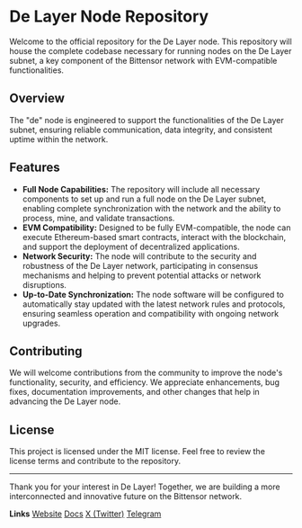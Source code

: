 # De Layer Node Repository

Welcome to the official repository for the De Layer node. This repository will house the complete codebase necessary for running nodes on the De Layer subnet, a key component of the Bittensor network with EVM-compatible functionalities.

## Overview

The "de" node is engineered to support the functionalities of the De Layer subnet, ensuring reliable communication, data integrity, and consistent uptime within the network. 

## Features

- **Full Node Capabilities:** The repository will include all necessary components to set up and run a full node on the De Layer subnet, enabling complete synchronization with the network and the ability to process, mine, and validate transactions.
- **EVM Compatibility:** Designed to be fully EVM-compatible, the node can execute Ethereum-based smart contracts, interact with the blockchain, and support the deployment of decentralized applications.
- **Network Security:** The node will contribute to the security and robustness of the De Layer network, participating in consensus mechanisms and helping to prevent potential attacks or network disruptions.
- **Up-to-Date Synchronization:** The node software will be configured to automatically stay updated with the latest network rules and protocols, ensuring seamless operation and compatibility with ongoing network upgrades.

## Contributing

We will welcome contributions from the community to improve the node's functionality, security, and efficiency. We appreciate enhancements, bug fixes, documentation improvements, and other changes that help in advancing the De Layer node.

## License

This project is licensed under the MIT license. Feel free to review the license terms and contribute to the repository.

---

Thank you for your interest in De Layer! Together, we are building a more interconnected and innovative future on the Bittensor network.

**Links**
[Website](https://delayer.network)
[Docs](https://docs.delayer.network)
[X (Twitter)](https://twitter.com/delayerevm)
[Telegram](https://t.me/delayerevm)